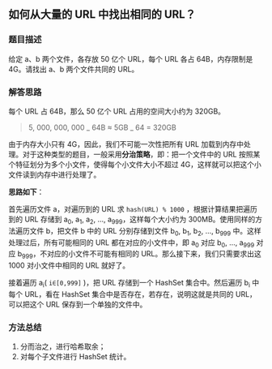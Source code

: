 ## 如何从大量的 URL 中找出相同的 URL？

### 题目描述

给定 a、b 两个文件，各存放 50 亿个 URL，每个 URL 各占 64B，内存限制是 4G。请找出 a、b 两个文件共同的 URL。

### 解答思路

每个 URL 占 64B，那么 50 亿个 URL 占用的空间大小约为 320GB。

> 5, 000, 000, 000 _ 64B ≈ 5GB _ 64 = 320GB

由于内存大小只有 4G，因此，我们不可能一次性把所有 URL 加载到内存中处理。对于这种类型的题目，一般采用**分治策略**，即：把一个文件中的 URL 按照某个特征划分为多个小文件，使得每个小文件大小不超过 4G，这样就可以把这个小文件读到内存中进行处理了。

**思路如下**：

首先遍历文件 a，对遍历到的 URL 求 `hash(URL) % 1000` ，根据计算结果把遍历到的 URL 存储到 a<sub>0</sub>, a<sub>1</sub>, a<sub>2</sub>, ..., a<sub>999</sub>，这样每个大小约为 300MB。使用同样的方法遍历文件 b，把文件 b 中的 URL 分别存储到文件 b<sub>0</sub>, b<sub>1</sub>, b<sub>2</sub>, ..., b<sub>999</sub> 中。这样处理过后，所有可能相同的 URL 都在对应的小文件中，即 a<sub>0</sub> 对应 b<sub>0</sub>, ..., a<sub>999</sub> 对应 b<sub>999</sub>，不对应的小文件不可能有相同的 URL。那么接下来，我们只需要求出这 1000 对小文件中相同的 URL 就好了。

接着遍历 a<sub>i</sub>( `i∈[0,999]` )，把 URL 存储到一个 HashSet 集合中。然后遍历 b<sub>i</sub> 中每个 URL，看在 HashSet 集合中是否存在，若存在，说明这就是共同的 URL，可以把这个 URL 保存到一个单独的文件中。

### 方法总结

1. 分而治之，进行哈希取余；
2. 对每个子文件进行 HashSet 统计。

